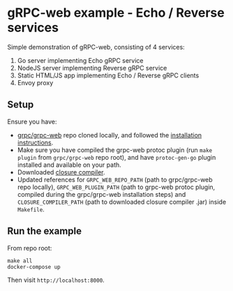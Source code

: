 # gRPC-web example - Echo / Reverse services

Simple demonstration of gRPC-web, consisting of 4 services:
1. Go server implementing Echo gRPC service
2. NodeJS server implementing Reverse gRPC service
3. Static HTML/JS app implementing Echo / Reverse gRPC clients
4. Envoy proxy

## Setup

Ensure you have:
- [grpc/grpc-web](https://github.com/grpc/grpc-web) repo cloned locally, and followed the [installation instructions](https://github.com/grpc/grpc-web/blob/master/INSTALL.md).
- Make sure you have compiled the grpc-web protoc plugin (run `make plugin` from `grpc/grpc-web` repo root), and have `protoc-gen-go` plugin installed and available on your path.
- Downloaded [closure compiler](https://github.com/google/closure-compiler).
- Updated references for `GRPC_WEB_REPO_PATH` (path to grpc/grpc-web repo locally), `GRPC_WEB_PLUGIN_PATH` (path to grpc-web protoc plugin, compiled during the grpc/grpc-web installation steps) and `CLOSURE_COMPILER_PATH` (path to downloaded closure compiler .jar) inside `Makefile`.

## Run the example

From repo root:
```
make all
docker-compose up
```
Then visit `http://localhost:8000`.
